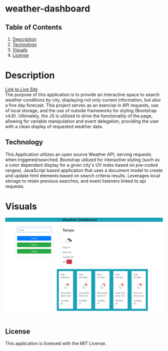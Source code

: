 # weather-dashboard

## Table of Contents
1. [Description](#description)
2. [Technology](#technology)
3. [Visuals](#visuals)
4. [License](#license)

# Description
[Link to Live Site](https://zachattack221.github.io/weather-dashboard/)
\
The purpose of this application is to provide an interactive space to search weather conditions by city, displaying not only current information, but also a five day forecast. This project serves as an exercise in API requests, use of local storage, and the use of outside frameworks for styling (Bootstrap v4.6). Ultimately, the JS is utilized to drive the functionality of the page, allowing for variable manipulation and event delegation, providing the user with a clean display of requested weather data.

## Technology
This Application utilizes an open source Weather API, serving requests when triggered/searched. Bootstrap utilized for interactive styling (such as a color dependant display for a given city's UV index based on pre-coded ranges). JavaScript based application that uses a document model to create and update html elements based on search criteria results. Leverages local storage to retain previous searches, and event listeners linked to api requests.

# Visuals
![Weather Dashboard](./assets/images/weather-dashboard-zach.png)

## License
This application is licensed with the MIT License.